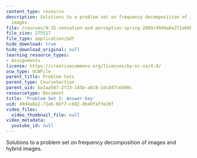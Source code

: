 ```yaml
---
content_type: resource
description: Solutions to a problem set on frequency decomposition of images and hybrid
  images.
file: /courses/9-35-sensation-and-perception-spring-2009/49d4a8e271a66bf7cb828b49faf3e28f_MIT9_35s09_sol_pset03.pdf
file_size: 275517
file_type: application/pdf
hide_download: true
hide_download_original: null
learning_resource_types:
- Assignments
license: https://creativecommons.org/licenses/by-nc-sa/4.0/
ocw_type: OCWFile
parent_title: Problem Sets
parent_type: CourseSection
parent_uid: ba1aa567-2f23-145b-a818-1dc847c6400c
resourcetype: Document
title: 'Problem Set 2: Answer key'
uid: 49d4a8e2-71a6-6bf7-cb82-8b49faf3e28f
video_files:
  video_thumbnail_file: null
video_metadata:
  youtube_id: null
---
```

Solutions to a problem set on frequency decomposition of images and hybrid images.